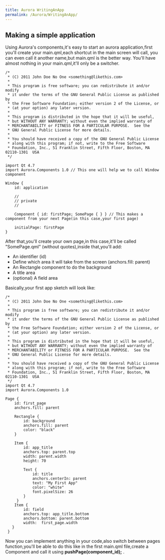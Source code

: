 ```yaml
---
title: Aurora WritingAnApp
permalink: /Aurora/WritingAnApp/
---
```


Making a simple application
---------------------------

Using Aurora's components,it's easy to start an aurora application,first you'll create your main.qml,each shortcut in the main screen will call, you can even call it another name,but main.qml is the better way. You'll have almost nothing in your main.qml,it'll only be a switcher.

    /*
     * (C) 2011 John Doe No One <something@likethis.com>
     *
     * This program is free software; you can redistribute it and/or modify
     * it under the terms of the GNU General Public License as published by
     * the Free Software Foundation; either version 2 of the License, or
     * (at your option) any later version.
     *
     * This program is distributed in the hope that it will be useful,
     * but WITHOUT ANY WARRANTY; without even the implied warranty of
     * MERCHANTABILITY or FITNESS FOR A PARTICULAR PURPOSE.  See the
     * GNU General Public License for more details.
     *
     * You should have received a copy of the GNU General Public License
     * along with this program; if not, write to the Free Software
     * Foundation, Inc., 51 Franklin Street, Fifth Floor, Boston, MA 02110-1301  USA
     */

    import Qt 4.7
    import Aurora.Components 1.0 // This one will help we to call Window component

    Window {
        id: application

        //
        // private
        //

        Component { id: firstPage; SomePage { } } // This makes a component from your next Page(in this case,your first page)

        initialPage: firstPage
    }

After that,you'll create your own page,in this case,it'll be called "SomePage.qml" (without quotes),inside that,you'll add:

-   An identifier (id)
-   Define which area it will take from the screen (anchors.fill: parent)
-   An Rectangle component to do the background
-   A title area
-   (optional) A field area

Basically,your first app sketch will look like:

    /*
     * (C) 2011 John Doe No One <something@likethis.com>
     *
     * This program is free software; you can redistribute it and/or modify
     * it under the terms of the GNU General Public License as published by
     * the Free Software Foundation; either version 2 of the License, or
     * (at your option) any later version.
     *
     * This program is distributed in the hope that it will be useful,
     * but WITHOUT ANY WARRANTY; without even the implied warranty of
     * MERCHANTABILITY or FITNESS FOR A PARTICULAR PURPOSE.  See the
     * GNU General Public License for more details.
     *
     * You should have received a copy of the GNU General Public License
     * along with this program; if not, write to the Free Software
     * Foundation, Inc., 51 Franklin Street, Fifth Floor, Boston, MA 02110-1301  USA
     */
    import Qt 4.7
    import Aurora.Components 1.0

    Page {
        id: first_page
        anchors.fill: parent

        Rectangle {
            id: background
            anchors.fill: parent
            color: "black"
        }

        Item {
            id: app_title
            anchors.top: parent.top
            width: parent.width
            height: 70

            Text {
                id: title
                anchors.centerIn: parent
                text: "My First App"
                color: "white"
                font.pixelSize: 26
            }
         }
        Item {
            id: field
            anchors.top: app_title.bottom
            anchors.bottom: parent.bottom
            width:  first_page.width
       }
     }

Now you can implement anything in your code,also switch between pages function,you'll be able to do this like in the first main.qml file,create a Component and call it using **pushPage(component_id);** .